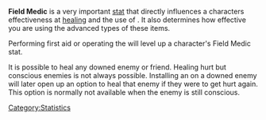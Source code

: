 **Field Medic** is a very important [stat](Statistics.md "wikilink") that
directly influences a characters effectiveness at
[healing](Guide_to_Health.md "wikilink") and the use of [](Medical_Items.md). It also determines how effective
you are using the advanced types of these items.

Performing first aid or operating the [](Medical_Workbench.md) will level up a character's
Field Medic stat.

It is possible to heal any downed enemy or friend. Healing hurt but
conscious enemies is not always possible. Installing an [](Robot_Limbs.md) on a downed enemy will later open up an
option to heal that enemy if they were to get hurt again. This option is
normally not available when the enemy is still conscious.



[Category:Statistics](Category:Statistics "wikilink")